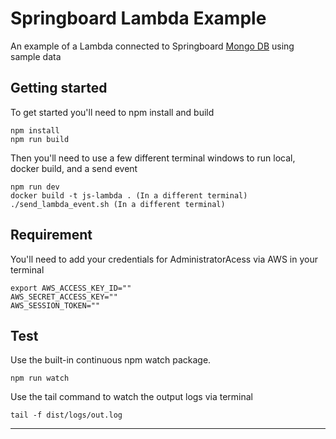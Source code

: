 # Springboard Lambda Example
An example of a Lambda connected to Springboard [Mongo DB](https://www.npmjs.com/package/mongodb) using sample data


## Getting started

To get started you'll need to npm install and build

```
npm install
npm run build
```
Then you'll need to use a few different terminal windows to run local, docker build, and a send event
```
npm run dev
docker build -t js-lambda . (In a different terminal) 
./send_lambda_event.sh (In a different terminal) 
```

## Requirement

You'll need to add your credentials for AdministratorAcess via AWS in your terminal

```
export AWS_ACCESS_KEY_ID=""
AWS_SECRET_ACCESS_KEY=""
AWS_SESSION_TOKEN=""
```

## Test

Use the built-in continuous npm watch package.

```
npm run watch 
```
Use the tail command to watch the output logs via terminal
```
tail -f dist/logs/out.log 
```

***

